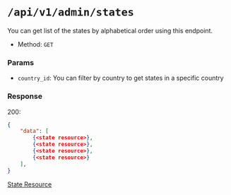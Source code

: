 # `/api/v1/admin/states`
You can get list of the states by alphabetical order using this endpoint.

- Method: `GET`

### Params

- `country_id`: You can filter by country to get states in a specific country

### Response

200:
```json
{
    "data": [
        {<state resource>},
        {<state resource>},
        {<state resource>},
        {<state resource>}
    ],
}
```

[State Resource](../../resources/state.md)
